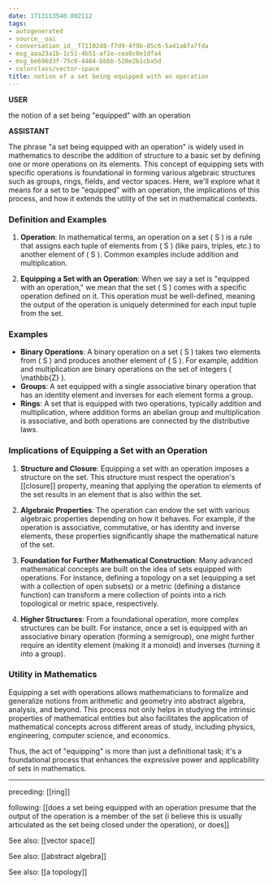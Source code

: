 ```yaml
---
date: 1713113540.002112
tags:
- autogenerated
- source__oai
- conversation_id__f71102d8-f7d9-4f9b-85c6-5a41a6fa7fda
- msg_aaa23a1b-1c51-4b51-af2e-cea0c0e1dfa4
- msg_be696d3f-75c0-4404-bbbb-520e2b1cba5d
- colorclass/vector-space
title: notion of a set being equipped with an operation
---
```


**USER**

the notion of a set being "equipped" with an operation


**ASSISTANT**

The phrase "a set being equipped with an operation" is widely used in mathematics to describe the addition of structure to a basic set by defining one or more operations on its elements. This concept of equipping sets with specific operations is foundational in forming various algebraic structures such as groups, rings, fields, and vector spaces. Here, we'll explore what it means for a set to be "equipped" with an operation, the implications of this process, and how it extends the utility of the set in mathematical contexts.

### Definition and Examples

1. **Operation**: In mathematical terms, an operation on a set \( S \) is a rule that assigns each tuple of elements from \( S \) (like pairs, triples, etc.) to another element of \( S \). Common examples include addition and multiplication.

2. **Equipping a Set with an Operation**: When we say a set is "equipped with an operation," we mean that the set \( S \) comes with a specific operation defined on it. This operation must be well-defined, meaning the output of the operation is uniquely determined for each input tuple from the set.

### Examples

- **Binary Operations**: A binary operation on a set \( S \) takes two elements from \( S \) and produces another element of \( S \). For example, addition and multiplication are binary operations on the set of integers \( \mathbb{Z} \).
- **Groups**: A set equipped with a single associative binary operation that has an identity element and inverses for each element forms a group.
- **Rings**: A set that is equipped with two operations, typically addition and multiplication, where addition forms an abelian group and multiplication is associative, and both operations are connected by the distributive laws.

### Implications of Equipping a Set with an Operation

1. **Structure and Closure**: Equipping a set with an operation imposes a structure on the set. This structure must respect the operation's [[closure]] property, meaning that applying the operation to elements of the set results in an element that is also within the set.

2. **Algebraic Properties**: The operation can endow the set with various algebraic properties depending on how it behaves. For example, if the operation is associative, commutative, or has identity and inverse elements, these properties significantly shape the mathematical nature of the set.

3. **Foundation for Further Mathematical Construction**: Many advanced mathematical concepts are built on the idea of sets equipped with operations. For instance, defining a topology on a set (equipping a set with a collection of open subsets) or a metric (defining a distance function) can transform a mere collection of points into a rich topological or metric space, respectively.

4. **Higher Structures**: From a foundational operation, more complex structures can be built. For instance, once a set is equipped with an associative binary operation (forming a semigroup), one might further require an identity element (making it a monoid) and inverses (turning it into a group).

### Utility in Mathematics

Equipping a set with operations allows mathematicians to formalize and generalize notions from arithmetic and geometry into abstract algebra, analysis, and beyond. This process not only helps in studying the intrinsic properties of mathematical entities but also facilitates the application of mathematical concepts across different areas of study, including physics, engineering, computer science, and economics.

Thus, the act of "equipping" is more than just a definitional task; it's a foundational process that enhances the expressive power and applicability of sets in mathematics.


---

preceding: [[ring]]  


following: [[does a set being equipped with an operation presume that the output of the operation is a member of the set (i believe this is usually articulated as the set being closed under the operation), or does]]

See also: [[vector space]]


See also: [[abstract algebra]]


See also: [[a topology]]